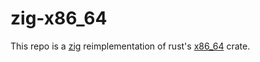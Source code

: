 # zig-x86_64
This repo is a [zig](https://github.com/ziglang) reimplementation of rust's [x86_64](https://github.com/rust-osdev/x86_64) crate.
